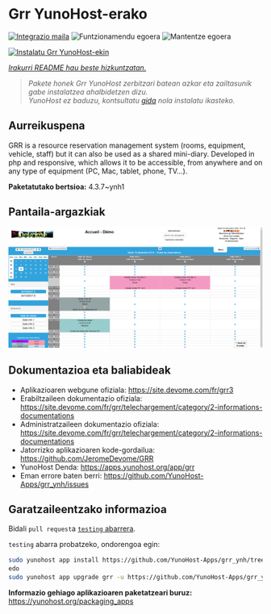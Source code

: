 <!--
Ohart ongi: README hau automatikoki sortu da <https://github.com/YunoHost/apps/tree/master/tools/readme_generator>ri esker
EZ editatu eskuz.
-->

# Grr YunoHost-erako

[![Integrazio maila](https://dash.yunohost.org/integration/grr.svg)](https://ci-apps.yunohost.org/ci/apps/grr/) ![Funtzionamendu egoera](https://ci-apps.yunohost.org/ci/badges/grr.status.svg) ![Mantentze egoera](https://ci-apps.yunohost.org/ci/badges/grr.maintain.svg)

[![Instalatu Grr YunoHost-ekin](https://install-app.yunohost.org/install-with-yunohost.svg)](https://install-app.yunohost.org/?app=grr)

*[Irakurri README hau beste hizkuntzatan.](./ALL_README.md)*

> *Pakete honek Grr YunoHost zerbitzari batean azkar eta zailtasunik gabe instalatzea ahalbidetzen dizu.*  
> *YunoHost ez baduzu, kontsultatu [gida](https://yunohost.org/install) nola instalatu ikasteko.*

## Aurreikuspena

GRR is a resource reservation management system (rooms, equipment, vehicle, staff) but it can also be used as a shared mini-diary. Developed in php and responsive, which allows it to be accessible, from anywhere and on any type of equipment (PC, Mac, tablet, phone, TV...).


**Paketatutako bertsioa:** 4.3.7~ynh1

## Pantaila-argazkiak

![Grr(r)en pantaila-argazkia](./doc/screenshots/home.png)

## Dokumentazioa eta baliabideak

- Aplikazioaren webgune ofiziala: <https://site.devome.com/fr/grr3>
- Erabiltzaileen dokumentazio ofiziala: <https://site.devome.com/fr/grr/telechargement/category/2-informations-documentations>
- Administratzaileen dokumentazio ofiziala: <https://site.devome.com/fr/grr/telechargement/category/2-informations-documentations>
- Jatorrizko aplikazioaren kode-gordailua: <https://github.com/JeromeDevome/GRR>
- YunoHost Denda: <https://apps.yunohost.org/app/grr>
- Eman errore baten berri: <https://github.com/YunoHost-Apps/grr_ynh/issues>

## Garatzaileentzako informazioa

Bidali `pull request`a [`testing` abarrera](https://github.com/YunoHost-Apps/grr_ynh/tree/testing).

`testing` abarra probatzeko, ondorengoa egin:

```bash
sudo yunohost app install https://github.com/YunoHost-Apps/grr_ynh/tree/testing --debug
edo
sudo yunohost app upgrade grr -u https://github.com/YunoHost-Apps/grr_ynh/tree/testing --debug
```

**Informazio gehiago aplikazioaren paketatzeari buruz:** <https://yunohost.org/packaging_apps>

